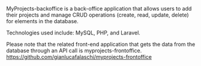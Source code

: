 MyProjects-backoffice is a back-office application that allows users to add their projects and manage CRUD operations (create, read, update, delete) for elements in the database. 

Technologies used include: MySQL, PHP, and Laravel.

Please note that the related front-end application that gets the data from the database through an API call is myprojects-frontoffice.  https://github.com/gianlucafalaschi/myprojects-frontoffice
